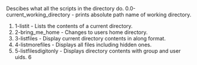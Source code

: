 Descibes what all the scripts in the directory do.
0.0-current_working_directory - prints absolute path name of working directory.
1. 1-listit - Lists the contents of a current directory.
2. 2-bring_me_home - Changes to users home directory.
3. 3-listfiles - Display current directory contents in along format.
4. 4-listmorefiles - Displays all files including hidden ones.
5. 5-listfilesdigitonly - Displays directory contents with group and user uids.
6
